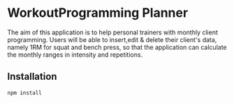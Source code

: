 # WorkoutProgramming Planner
The aim of this application is to help personal trainers with monthly client programming. Users will be able to insert,edit & delete their client's data, namely 1RM for squat and bench press, so that the application can calculate the monthly ranges in intensity and repetitions. 

## Installation
```bash
npm install
```
